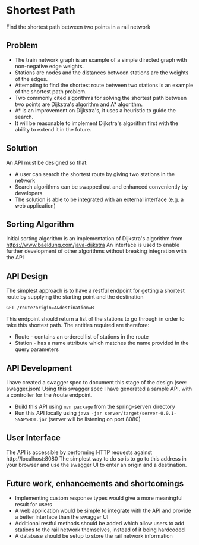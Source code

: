 # Shortest Path
Find the shortest path between two points in a rail network

## Problem
* The train network graph is an example of a simple directed graph with non-negative edge weights.
* Stations are nodes and the distances between stations are the weights of the edges.
* Attempting to find the shortest route between two stations is an example of the shortest path problem. 
* Two commonly cited algorithms for solving the shortest path between two points are Dijkstra's algorithm and A* algorithm.
* A* is an improvement on Dijkstra's, it uses a heuristic to guide the search.
* It will be reasonable to implement Dijkstra's algorithm first with the ability to extend it in the future.

## Solution
An API must be designed so that:
* A user can search the shortest route by giving two stations in the network
* Search algorithms can be swapped out and enhanced conveniently by developers
* The solution is able to be integrated with an external interface (e.g. a web application)

## Sorting Algorithm
Initial sorting algorithm is an implementation of Dijkstra's algorithm from https://www.baeldung.com/java-dijkstra
An interface is used to enable further development of other algorithms without breaking integration with the API

## API Design
The simplest approach is to have a restful endpoint for getting a shortest route by supplying the starting point and the destination

    GET /route?origin=A&destination=B

This endpoint should return a list of the stations to go through in order to take this shortest path. 
The entities required are therefore:
* Route - contains an ordered list of stations in the route
* Station - has a name attribute which matches the name provided in the query parameters

## API Development
I have created a swagger spec to document this stage of the design (see: swagger.json)
Using this swagger spec I have generated a sample API, with a controller for the /route endpoint.
* Build this API using `mvn package` from the spring-server/ directory
* Run this API locally using `java -jar server/target/server-0.0.1-SNAPSHOT.jar` (server will be listening on port 8080)

## User Interface
The API is accessible by performing HTTP requests against http://localhost:8080
The simplest way to do so is to go to this address in your browser and use the swagger UI to enter an origin and a destination. 
 
## Future work, enhancements and shortcomings 
* Implementing custom response types would give a more meaningful result for users
* A web application would be simple to integrate with the API and provide a better interface than the swagger UI
* Additional restful methods should be added which allow users to add stations to the rail network themselves, instead of it being hardcoded
* A database should be setup to store the rail network information